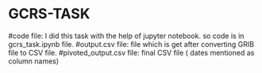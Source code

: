 # GCRS-TASK

#code file: I did this task with the help of jupyter notebook. so code is in  gcrs_task.ipynb file.
#output.csv file: file which is get after converting GRIB file to CSV file.
#pivoted_output.csv file: final CSV file ( dates mentioned as column names)
